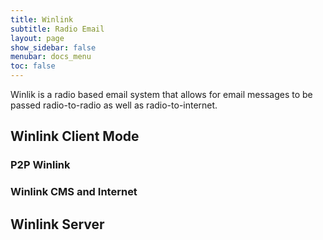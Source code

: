 ```yaml
---
title: Winlink
subtitle: Radio Email
layout: page
show_sidebar: false
menubar: docs_menu
toc: false
---
```


Winlik is a radio based email system that allows for email messages to be passed radio-to-radio as well as radio-to-internet.

## Winlink Client Mode

### P2P Winlink

### Winlink CMS and Internet

## Winlink Server
